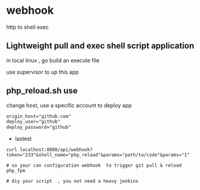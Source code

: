 # webhook
http to shell exec

## Lightweight pull and exec shell script application

in local linux , go build an execute file

use supervisor to up this app

## php_reload.sh use

change host, use a specific account to deploy app

```txt
origin_host="github.com"
deploy_user="github"
deploy_password="github"
```

- lastest
```shell
curl localhost:8080/api/webhook?token="233"&shell_name="php_reload"&params="path/to/code"&params="1"

# so your can configuration webhook  to trigger git pull & reload php_fpm

# diy your script  , you not need a heavy jenkins
```
